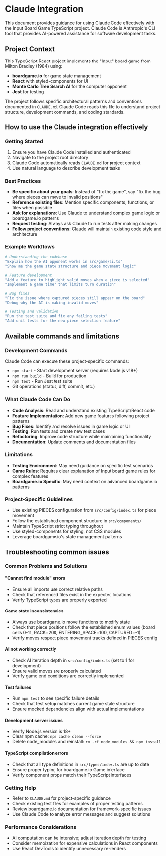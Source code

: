 # Claude Integration

This document provides guidance for using Claude Code effectively with the Input Board Game TypeScript project. Claude Code is Anthropic's CLI tool that provides AI-powered assistance for software development tasks.

## Project Context

This TypeScript React project implements the "Input" board game from Milton Bradley (1984) using:
- **boardgame.io** for game state management
- **React** with styled-components for UI
- **Monte Carlo Tree Search AI** for the computer opponent
- **Jest** for testing

The project follows specific architectural patterns and conventions documented in `CLAUDE.md`. Claude Code reads this file to understand project structure, development commands, and coding standards.

## How to use the Claude integration effectively

### Getting Started
1. Ensure you have Claude Code installed and authenticated
2. Navigate to the project root directory
3. Claude Code automatically reads `CLAUDE.md` for project context
4. Use natural language to describe development tasks

### Best Practices
- **Be specific about your goals**: Instead of "fix the game", say "fix the bug where pieces can move to invalid positions"
- **Reference existing files**: Mention specific components, functions, or files when possible
- **Ask for explanations**: Use Claude to understand complex game logic or boardgame.io patterns
- **Request testing**: Always ask Claude to run tests after making changes
- **Follow project conventions**: Claude will maintain existing code style and architecture

### Example Workflows
```bash
# Understanding the codebase
"Explain how the AI opponent works in src/game/ai.ts"
"Show me the game state structure and piece movement logic"

# Feature development
"Add a feature to highlight valid moves when a piece is selected"
"Implement a game timer that limits turn duration"

# Bug fixes
"Fix the issue where captured pieces still appear on the board"
"Debug why the AI is making invalid moves"

# Testing and validation
"Run the test suite and fix any failing tests"
"Add unit tests for the new piece selection feature"
```

## Available commands and limitations

### Development Commands
Claude Code can execute these project-specific commands:
- `npm start` - Start development server (requires Node.js v18+)
- `npm run build` - Build for production  
- `npm test` - Run Jest test suite
- Git operations (status, diff, commit, etc.)

### What Claude Code Can Do
- **Code Analysis**: Read and understand existing TypeScript/React code
- **Feature Implementation**: Add new game features following project patterns
- **Bug Fixes**: Identify and resolve issues in game logic or UI
- **Testing**: Run tests and create new test cases
- **Refactoring**: Improve code structure while maintaining functionality
- **Documentation**: Update comments and documentation files

### Limitations
- **Testing Environment**: May need guidance on specific test scenarios
- **Game Rules**: Requires clear explanation of Input board game rules for complex features
- **Boardgame.io Specific**: May need context on advanced boardgame.io patterns

### Project-Specific Guidelines
- Use existing PIECES configuration from `src/config/index.ts` for piece movement
- Follow the established component structure in `src/components/`
- Maintain TypeScript strict typing throughout
- Use styled-components for styling, not CSS modules
- Leverage boardgame.io's state management patterns

## Troubleshooting common issues

### Common Problems and Solutions

#### "Cannot find module" errors
- Ensure all imports use correct relative paths
- Check that referenced files exist in the expected locations
- Verify TypeScript types are properly exported

#### Game state inconsistencies
- Always use boardgame.io move functions to modify state
- Check that piece positions follow the established enum values (board cells 0-11, RACK=200, ENTERING_SPACE=100, CAPTURED=-1)
- Verify moves respect piece movement tracks defined in PIECES config

#### AI not working correctly
- Check AI iteration depth in `src/config/index.ts` (set to 1 for development)
- Ensure valid moves are properly calculated
- Verify game end conditions are correctly implemented

#### Test failures
- Run `npm test` to see specific failure details
- Check that test setup matches current game state structure
- Ensure mocked dependencies align with actual implementations

#### Development server issues
- Verify Node.js version is 18+ 
- Clear npm cache: `npm cache clean --force`
- Delete node_modules and reinstall: `rm -rf node_modules && npm install`

#### TypeScript compilation errors
- Check that all type definitions in `src/types/index.ts` are up to date
- Ensure proper typing for boardgame.io Game interface
- Verify component props match their TypeScript interfaces

### Getting Help
- Refer to `CLAUDE.md` for project-specific guidance
- Check existing test files for examples of proper testing patterns
- Review boardgame.io documentation for framework-specific issues
- Use Claude Code to analyze error messages and suggest solutions

### Performance Considerations
- AI computation can be intensive; adjust iteration depth for testing
- Consider memoization for expensive calculations in React components
- Use React DevTools to identify unnecessary re-renders
